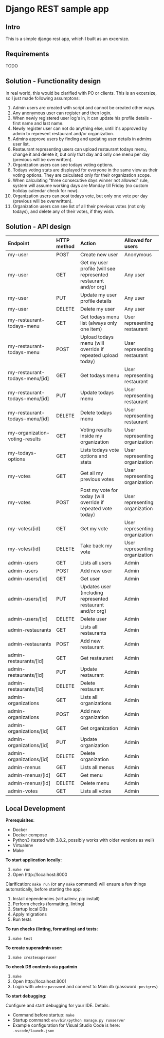# Django REST sample app

## Intro

This is a simple django rest app, which I built as an excersize.

## Requirements

TODO

## Solution - Functionality design

In real world, this would be clarified with PO or clients. This is an excersize, so I just made following assumptons:

1. Admin users are created with script and cannot be created other ways.
2. Any anonymous user can register and then login.
3. When newly registered user log's in, it can update his profile details - first name and last name.
4. Newly register user can not do anything else, until it's approved by admin to represent restaurant and/or organization.
5. Admins approve users by finding and updating user details in admins user list.
6. Restaurant representing users can upload restaurant todays menu, change it and delete it, but only that day and only one menu per day (previous will be overwritten).
7. Organization users can see todays voting options.
8. Todays voting stats are displayed for everyone in the same view as their voting options. They are calculated only for their organization scope.
9. When calculating "three consecutive days winner not allowed" rule, system will assume working days are Monday till Friday (no custom holiday calendar check for now).
10. Organization users can post todays vote, but only one vote per day (previous will be overwritten).
11. Organization users can see list of all their previous votes (not only todays), and delete any of their votes, if they wish.

## Solution - API design

| Endpoint                       | HTTP method | Action                                                           | Allowed for users              |
| :----------------------------- | :---------- | :--------------------------------------------------------------- | :----------------------------- |
| my-user                        | POST        | Create new user                                                  | Anonymous                      |
| my-user                        | GET         | Get my user profile (will see represented restaurant and/or org) | Any user                       |
| my-user                        | PUT         | Update my user profile details                                   | Any user                       |
| my-user                        | DELETE      | Delete my user                                                   | Any user                       |
| my-restaurant-todays-menu      | GET         | Get todays menu list (always only one item)                      | User representing restaurant   |
| my-restaurant-todays-menu      | POST        | Upload todays menu (will override if repeated upload today)      | User representing restaurant   |
| my-restaurant-todays-menu/[id] | GET         | Get todays menu                                                  | User representing restaurant   |
| my-restaurant-todays-menu/[id] | PUT         | Update todays menu                                               | User representing restaurant   |
| my-restaurant-todays-menu/[id] | DELETE      | Delete todays menu                                               | User representing restaurant   |
| my-organization-voting-results | GET         | Voting results inside my organization                            | User representing organization |
| my-todays-options              | GET         | Lists todays vote options and stats                              | User representing organization |
| my-votes                       | GET         | Get all my previous votes                                        | User representing organization |
| my-votes                       | POST        | Post my vote for today (will override if repeated vote today)    | User representing organization |
| my-votes/[id]                  | GET         | Get my vote                                                      | User representing organization |
| my-votes/[id]                  | DELETE      | Take back my vote                                                | User representing organization |
| admin-users                    | GET         | Lists all users                                                  | Admin                          |
| admin-users                    | POST        | Add new user                                                     | Admin                          |
| admin-users/[id]               | GET         | Get user                                                         | Admin                          |
| admin-users/[id]               | PUT         | Updates user (including represented restaurant and/or org)       | Admin                          |
| admin-users/[id]               | DELETE      | Delete user                                                      | Admin                          |
| admin-restaurants              | GET         | Lists all restaurants                                            | Admin                          |
| admin-restaurants              | POST        | Add new restaurant                                               | Admin                          |
| admin-restaurants/[id]         | GET         | Get restaurant                                                   | Admin                          |
| admin-restaurants/[id]         | PUT         | Update restaurant                                                | Admin                          |
| admin-restaurants/[id]         | DELETE      | Delete restaurant                                                | Admin                          |
| admin-organizations            | GET         | Lists all organizations                                          | Admin                          |
| admin-organizations            | POST        | Add new organization                                             | Admin                          |
| admin-organizations/[id]       | GET         | Get organization                                                 | Admin                          |
| admin-organizations/[id]       | PUT         | Update organization                                              | Admin                          |
| admin-organizations/[id]       | DELETE      | Delete organization                                              | Admin                          |
| admin-menus                    | GET         | Lists all menus                                                  | Admin                          |
| admin-menus/[id]               | GET         | Get menu                                                         | Admin                          |
| admin-menus/[id]               | DELETE      | Delete menu                                                      | Admin                          |
| admin-votes                    | GET         | Lists all votes                                                  | Admin                          |

## Local Development

**Prerequisites:**

- Docker
- Docker compose
- Python3 (tested with 3.8.2, possibly works with older versions as well)
- Virtualenv
- Make

**To start application locally:**

1. `make run`
2. Open http://localhost:8000

Clarification: `make run` (or any `make` command) will ensure a few things automatically, before starting the app:

1. Install dependencies (virtualenv, pip install)
2. Perform checks (formatting, linting)
3. Startup local DBs
4. Apply migrations
5. Run tests

**To run checks (linting, formatting) and tests:**

1. `make test`

**To create superadmin user:**

1. `make createsuperuser`

**To check DB contents via pgadmin**

1. `make`
2. Open http://localhost:8001
3. Login with `admin:password` and connect to Main db (password: `postgres`)

**To start debugging:**

Configure and start debugging for your IDE. Details:

- Command before startup: `make`
- Startup command: `env/bin/python manage.py runserver`
- Example configuration for Visual Studio Code is here: `.vscode/launch.json`
